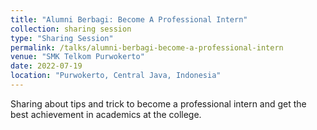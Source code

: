 ```yaml
---
title: "Alumni Berbagi: Become A Professional Intern"
collection: sharing session
type: "Sharing Session"
permalink: /talks/alumni-berbagi-become-a-professional-intern
venue: "SMK Telkom Purwokerto"
date: 2022-07-19
location: "Purwokerto, Central Java, Indonesia"
---
```


Sharing about tips and trick to become a professional intern and get the best achievement in academics at the college.
